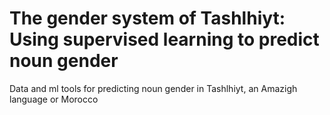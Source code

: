 # The gender system of Tashlhiyt: Using supervised learning to predict noun gender
Data and ml tools for predicting noun gender in Tashlhiyt, an Amazigh language or Morocco
